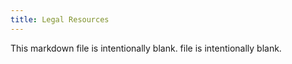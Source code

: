 ```yaml
---
title: Legal Resources
---
```


This markdown file is intentionally blank. file is intentionally blank.
